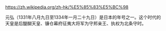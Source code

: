 https://zh.wikipedia.org/zh-hk/%E5%85%83%E5%BC%98

元弘（1331年八月九日至1334年一月二十九日）是日本的年号之一。这个时代的天皇是后醍醐天皇、镰仓幕府征夷大将军为守邦亲王、执权为北条守时。
